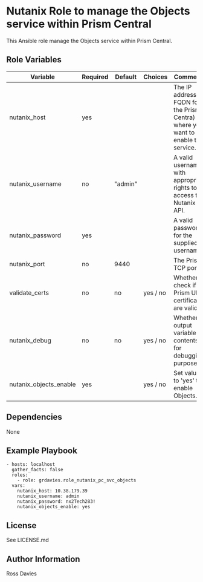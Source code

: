 # Nutanix Role to manage the Objects service within Prism Central

This Ansible role manage the Objects service within Prism Central.


## Role Variables

| Variable                                          | Required | Default | Choices                   | Comments                                                                                               |
|---------------------------------------------------|----------|---------|---------------------------|--------------------------------------------------------------------------------------------------------|
| nutanix_host                                      | yes      |         |                           | The IP address or FQDN for the Prism Centra) where you want to enable the service.                     |
| nutanix_username                                  | no       | "admin" |                           | A valid username with appropriate rights to access the Nutanix API.                                    |
| nutanix_password                                  | yes      |         |                           | A valid password for the supplied username.                                                            |
| nutanix_port                                      | no       | 9440    |                           | The Prism TCP port                                                                                     |
| validate_certs                                    | no       | no      | yes / no                  | Whether to check if Prism UI certificates are valid.                                                   |
| nutanix_debug                                     | no       | no      | yes / no                  | Whether to output variable contents for debugging purposes.                                            |
| nutanix_objects_enable                            | yes      |         | yes / no                  | Set value to 'yes' to enable Objects.                                                                  |


## Dependencies

None


## Example Playbook

```
- hosts: localhost
  gather_facts: false
  roles:
    - role: grdavies.role_nutanix_pc_svc_objects
  vars:
    nutanix_host: 10.38.179.39
    nutanix_username: admin
    nutanix_password: nx2Tech283!
    nutanix_objects_enable: yes
```


## License

See LICENSE.md

## Author Information

Ross Davies
